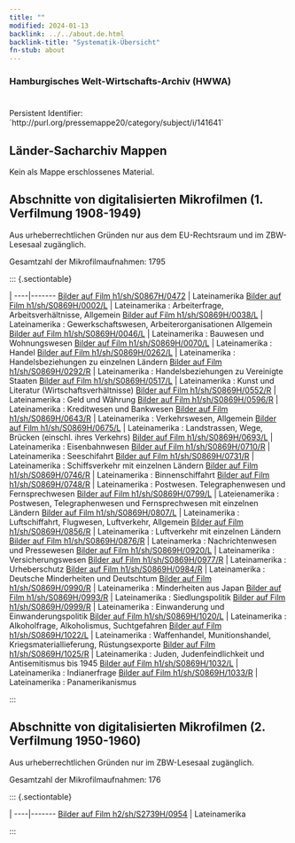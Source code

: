 ```yaml
---
title: ""
modified: 2024-01-13
backlink: ../../about.de.html
backlink-title: "Systematik-Übersicht"
fn-stub: about
---
```


### Hamburgisches Welt-Wirtschafts-Archiv (HWWA)

# 

<div class="hint">Persistent Identifier: `http://purl.org/pressemappe20/category/subject/i/141641`</div>







## Länder-Sacharchiv Mappen





Kein als Mappe erschlossenes Material.



<a id="filmsections" />

## Abschnitte von digitalisierten Mikrofilmen (1. Verfilmung 1908-1949)

<p>Aus urheberrechtlichen Gründen nur aus dem EU-Rechtsraum und im ZBW-Lesesaal zugänglich.</p>


<p>Gesamtzahl der Mikrofilmaufnahmen: 1795</p>





::: {.sectiontable}

 | 
----|-------
<a class="btn" href="https://pm20.zbw.eu/film/h1/sh/S0867H/0472" rel="nofollow">Bilder auf Film h1/sh/S0867H/0472</a> | Lateinamerika
<a class="btn" href="https://pm20.zbw.eu/film/h1/sh/S0869H/0002/L" rel="nofollow">Bilder auf Film h1/sh/S0869H/0002/L</a> | Lateinamerika : Arbeiterfrage, Arbeitsverhältnisse, Allgemein
<a class="btn" href="https://pm20.zbw.eu/film/h1/sh/S0869H/0038/L" rel="nofollow">Bilder auf Film h1/sh/S0869H/0038/L</a> | Lateinamerika : Gewerkschaftswesen, Arbeiterorganisationen Allgemein
<a class="btn" href="https://pm20.zbw.eu/film/h1/sh/S0869H/0046/L" rel="nofollow">Bilder auf Film h1/sh/S0869H/0046/L</a> | Lateinamerika : Bauwesen und Wohnungswesen
<a class="btn" href="https://pm20.zbw.eu/film/h1/sh/S0869H/0070/L" rel="nofollow">Bilder auf Film h1/sh/S0869H/0070/L</a> | Lateinamerika : Handel
<a class="btn" href="https://pm20.zbw.eu/film/h1/sh/S0869H/0262/L" rel="nofollow">Bilder auf Film h1/sh/S0869H/0262/L</a> | Lateinamerika : Handelsbeziehungen zu einzelnen Ländern
<a class="btn" href="https://pm20.zbw.eu/film/h1/sh/S0869H/0292/R" rel="nofollow">Bilder auf Film h1/sh/S0869H/0292/R</a> | Lateinamerika : Handelsbeziehungen zu Vereinigte Staaten
<a class="btn" href="https://pm20.zbw.eu/film/h1/sh/S0869H/0517/L" rel="nofollow">Bilder auf Film h1/sh/S0869H/0517/L</a> | Lateinamerika : Kunst und Literatur (Wirtschaftsverhältnisse)
<a class="btn" href="https://pm20.zbw.eu/film/h1/sh/S0869H/0552/R" rel="nofollow">Bilder auf Film h1/sh/S0869H/0552/R</a> | Lateinamerika : Geld und Währung
<a class="btn" href="https://pm20.zbw.eu/film/h1/sh/S0869H/0596/R" rel="nofollow">Bilder auf Film h1/sh/S0869H/0596/R</a> | Lateinamerika : Kreditwesen und Bankwesen
<a class="btn" href="https://pm20.zbw.eu/film/h1/sh/S0869H/0643/R" rel="nofollow">Bilder auf Film h1/sh/S0869H/0643/R</a> | Lateinamerika : Verkehrswesen, Allgemein
<a class="btn" href="https://pm20.zbw.eu/film/h1/sh/S0869H/0675/L" rel="nofollow">Bilder auf Film h1/sh/S0869H/0675/L</a> | Lateinamerika : Landstrassen, Wege, Brücken (einschl. ihres Verkehrs)
<a class="btn" href="https://pm20.zbw.eu/film/h1/sh/S0869H/0693/L" rel="nofollow">Bilder auf Film h1/sh/S0869H/0693/L</a> | Lateinamerika : Eisenbahnwesen
<a class="btn" href="https://pm20.zbw.eu/film/h1/sh/S0869H/0710/R" rel="nofollow">Bilder auf Film h1/sh/S0869H/0710/R</a> | Lateinamerika : Seeschifahrt
<a class="btn" href="https://pm20.zbw.eu/film/h1/sh/S0869H/0731/R" rel="nofollow">Bilder auf Film h1/sh/S0869H/0731/R</a> | Lateinamerika : Schiffsverkehr mit einzelnen Ländern
<a class="btn" href="https://pm20.zbw.eu/film/h1/sh/S0869H/0746/R" rel="nofollow">Bilder auf Film h1/sh/S0869H/0746/R</a> | Lateinamerika : Binnenschiffahrt
<a class="btn" href="https://pm20.zbw.eu/film/h1/sh/S0869H/0748/R" rel="nofollow">Bilder auf Film h1/sh/S0869H/0748/R</a> | Lateinamerika : Postwesen. Telegraphenwesen und Fernsprechwesen
<a class="btn" href="https://pm20.zbw.eu/film/h1/sh/S0869H/0799/L" rel="nofollow">Bilder auf Film h1/sh/S0869H/0799/L</a> | Lateienamerika : Postwesen, Telegraphenwesen und Fernsprechwesen mit einzelnen Ländern
<a class="btn" href="https://pm20.zbw.eu/film/h1/sh/S0869H/0807/L" rel="nofollow">Bilder auf Film h1/sh/S0869H/0807/L</a> | Lateinamerika : Luftschiffahrt, Flugwesen, Luftverkehr, Allgemein
<a class="btn" href="https://pm20.zbw.eu/film/h1/sh/S0869H/0856/R" rel="nofollow">Bilder auf Film h1/sh/S0869H/0856/R</a> | Lateinamerika : Luftverkehr mit einzelnen Ländern
<a class="btn" href="https://pm20.zbw.eu/film/h1/sh/S0869H/0876/R" rel="nofollow">Bilder auf Film h1/sh/S0869H/0876/R</a> | Lateinamerka : Nachrichtenwesen und Pressewesen
<a class="btn" href="https://pm20.zbw.eu/film/h1/sh/S0869H/0920/L" rel="nofollow">Bilder auf Film h1/sh/S0869H/0920/L</a> | Lateinamerika : Versicherungswesen
<a class="btn" href="https://pm20.zbw.eu/film/h1/sh/S0869H/0977/R" rel="nofollow">Bilder auf Film h1/sh/S0869H/0977/R</a> | Lateinamerika : Urheberschutz
<a class="btn" href="https://pm20.zbw.eu/film/h1/sh/S0869H/0984/R" rel="nofollow">Bilder auf Film h1/sh/S0869H/0984/R</a> | Lateinamerika : Deutsche Minderheiten und Deutschtum
<a class="btn" href="https://pm20.zbw.eu/film/h1/sh/S0869H/0990/R" rel="nofollow">Bilder auf Film h1/sh/S0869H/0990/R</a> | Lateinamerika : Minderheiten aus Japan
<a class="btn" href="https://pm20.zbw.eu/film/h1/sh/S0869H/0993/R" rel="nofollow">Bilder auf Film h1/sh/S0869H/0993/R</a> | Lateinamerika : Siedlungspolitik
<a class="btn" href="https://pm20.zbw.eu/film/h1/sh/S0869H/0999/R" rel="nofollow">Bilder auf Film h1/sh/S0869H/0999/R</a> | Lateinamerika : Einwanderung und Einwanderungspolitik
<a class="btn" href="https://pm20.zbw.eu/film/h1/sh/S0869H/1020/L" rel="nofollow">Bilder auf Film h1/sh/S0869H/1020/L</a> | Lateinamerika : Alkoholfrage, Alkoholismus, Suchtgefahren
<a class="btn" href="https://pm20.zbw.eu/film/h1/sh/S0869H/1022/L" rel="nofollow">Bilder auf Film h1/sh/S0869H/1022/L</a> | Lateinamerika : Waffenhandel, Munitionshandel, Kriegsmateriallieferung, Rüstungsexporte
<a class="btn" href="https://pm20.zbw.eu/film/h1/sh/S0869H/1025/R" rel="nofollow">Bilder auf Film h1/sh/S0869H/1025/R</a> | Lateinamerika : Juden, Judenfeindlichkeit und Antisemitismus bis 1945
<a class="btn" href="https://pm20.zbw.eu/film/h1/sh/S0869H/1032/L" rel="nofollow">Bilder auf Film h1/sh/S0869H/1032/L</a> | Lateinamerika : Indianerfrage
<a class="btn" href="https://pm20.zbw.eu/film/h1/sh/S0869H/1033/R" rel="nofollow">Bilder auf Film h1/sh/S0869H/1033/R</a> | Lateinamerika : Panamerikanismus


:::




## Abschnitte von digitalisierten Mikrofilmen (2. Verfilmung 1950-1960)

<p>Aus urheberrechtlichen Gründen nur im ZBW-Lesesaal zugänglich.</p>


<p>Gesamtzahl der Mikrofilmaufnahmen: 176</p>





::: {.sectiontable}

 | 
----|-------
<a class="btn" href="https://pm20.zbw.eu/film/h2/sh/S2739H/0954" rel="nofollow">Bilder auf Film h2/sh/S2739H/0954</a> | Lateinamerika


:::
















